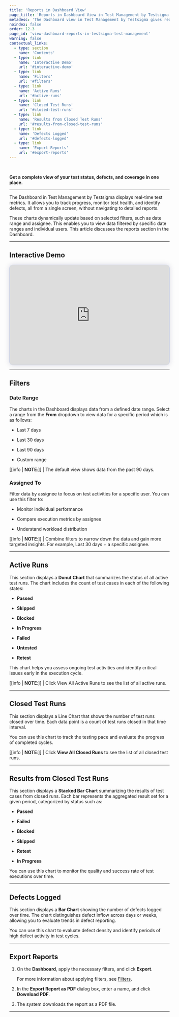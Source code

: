 ```yaml
---
title: 'Reports in Dashboard View'
page_title: 'Reports in Dashboard View in Test Management by Testsigma'
metadesc: 'The Dashboard view in Test Management by Testsigma gives real-time test metrics. Learn how to track progress, monitor test health, & identify defects from Dashboard'
noindex: false
order: 12.3
page_id: 'view-dashboard-reports-in-testsigma-test-management'
warning: false
contextual_links:
  - type: section
    name: 'Contents'
  - type: link
    name: 'Interactive Demo'
    url: '#interactive-demo'
  - type: link
    name: 'Filters'
    url: '#filters'
  - type: link
    name: 'Active Runs'
    url: '#active-runs'
  - type: link
    name: 'Closed Test Runs'
    url: '#closed-test-runs'
  - type: link
    name: 'Results from Closed Test Runs'
    url: '#results-from-closed-test-runs'
  - type: link
    name: 'Defects Logged'
    url: '#defects-logged'
  - type: link
    name: 'Export Reports'
    url: '#export-reports'
---
```


<br>

**Get a complete view of your test status, defects, and coverage in one place.**

---

The Dashboard in Test Management by Testsigma displays real-time test metrics. It allows you to track progress, monitor test health, and identify defects, all from a single screen, without navigating to detailed reports.

These charts dynamically update based on selected filters, such as date range and assignee. This enables you to view data filtered by specific date ranges and individual users. This article discusses the reports section in the Dashboard.

---

## **Interactive Demo**

<div>
  <script async src="https://js.storylane.io/js/v2/storylane.js"></script>
  <div class="sl-embed" style="position:relative;padding-bottom:calc(57.41% + 25px);width:100%;height:0;transform:scale(1)">
    <iframe loading="lazy" class="sl-demo" src="https://app.storylane.io/demo/2ir99fyzygsz?embed=inline" name="sl-embed" allow="fullscreen" allowfullscreen style="position:absolute;top:0;left:0;width:100%!important;height:100%!important;border:1px solid rgba(63,95,172,0.35);box-shadow: 0px 0px 18px rgba(26, 19, 72, 0.15);border-radius:10px;box-sizing:border-box;"></iframe>
  </div>
</div>

---

## **Filters**

### **Date Range**

The charts in the Dashboard displays data from a defined date range. Select a range from the **From** dropdown to view data for a specific period which is as follows:

- Last 7 days

- Last 30 days

- Last 90 days

- Custom range

[[info | **NOTE**:]]
| The default view shows data from the past 90 days.

### **Assigned To**

Filter data by assignee to focus on test activities for a specific user. You can use this filter to:

- Monitor individual performance

- Compare execution metrics by assignee

- Understand workload distribution

[[info | **NOTE**:]]
| Combine filters to narrow down the data and gain more targeted insights. For example, Last 30 days + a specific assignee.

---

## **Active Runs**

This section displays a **Donut Chart** that summarizes the status of all active test runs. The chart includes the count of test cases in each of the following states:

- **Passed**

- **Skipped**

- **Blocked**

- **In Progress**

- **Failed**

- **Untested**

- **Retest**

This chart helps you assess ongoing test activities and identify critical issues early in the execution cycle.

[[info | **NOTE**:]]
| Click View All Active Runs to see the list of all active runs.

---

## **Closed Test Runs**

This section displays a Line Chart that shows the number of test runs closed over time. Each data point is a count of test runs closed in that time interval.

You can use this chart to track the testing pace and evaluate the progress of completed cycles.

[[info | **NOTE**:]]
| Click **View All Closed Runs** to see the list of all closed test runs.

---

## **Results from Closed Test Runs**

This section displays a **Stacked Bar Chart** summarizing the results of test cases from closed runs. Each bar represents the aggregated result set for a given period, categorized by status such as:

- **Passed**

- **Failed**

- **Blocked**

- **Skipped**

- **Retest**

- **In Progress**

You can use this chart to monitor the quality and success rate of test executions over time.

---

## **Defects Logged**

This section displays a **Bar Chart** showing the number of defects logged over time. The chart distinguishes defect inflow across days or weeks, allowing you to evaluate trends in defect reporting.

You can use this chart to evaluate defect density and identify periods of high defect activity in test cycles.

---

## **Export Reports**

1. On the **Dashboard**, apply the necessary filters, and click **Export**.

   For more information about applying filters, see [Filters](https://testsigma.com/docs/test-management/reports/dashboard-reports/#filters).

2. In the **Export Report as PDF** dialog box, enter a name, and click **Download PDF**.

3. The system downloads the report as a PDF file.

---
